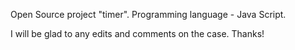 Open Source project "timer".
Programming language - Java Script.

I will be glad to any edits and comments on the case. Thanks!
